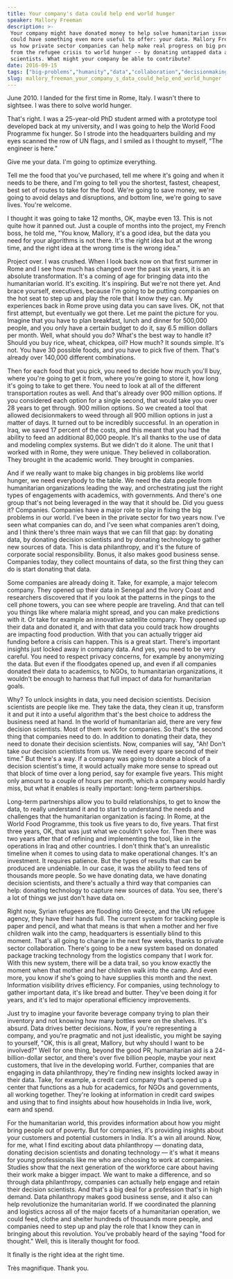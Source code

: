 ```yaml
---
title: Your company's data could help end world hunger
speaker: Mallory Freeman
description: >-
 Your company might have donated money to help solve humanitarian issues, but you
 could have something even more useful to offer: your data. Mallory Freeman shows
 us how private sector companies can help make real progress on big problems --
 from the refugee crisis to world hunger -- by donating untapped data and decision
 scientists. What might your company be able to contribute?
date: 2016-09-15
tags: ["big-problems","humanity","data","collaboration","decisionmaking","society","communication","innovation","technology"]
slug: mallory_freeman_your_company_s_data_could_help_end_world_hunger
---
```


June 2010. I landed for the first time in Rome, Italy. I wasn't there to sightsee. I was
there to solve world hunger.

That's right. I was a 25-year-old PhD student armed with a prototype tool developed back
at my university, and I was going to help the World Food Programme fix hunger. So I strode
into the headquarters building and my eyes scanned the row of UN flags, and I smiled as I
thought to myself, "The engineer is here."

Give me your data. I'm going to optimize everything.

Tell me the food that you've purchased, tell me where it's going and when it needs to be
there, and I'm going to tell you the shortest, fastest, cheapest, best set of routes to
take for the food. We're going to save money, we're going to avoid delays and disruptions,
and bottom line, we're going to save lives. You're welcome.

I thought it was going to take 12 months, OK, maybe even 13. This is not quite how it
panned out. Just a couple of months into the project, my French boss, he told me, "You
know, Mallory, it's a good idea, but the data you need for your algorithms is not there.
It's the right idea but at the wrong time, and the right idea at the wrong time is the
wrong idea."

Project over. I was crushed. When I look back now on that first summer in Rome and I see
how much has changed over the past six years, it is an absolute transformation. It's a
coming of age for bringing data into the humanitarian world. It's exciting. It's
inspiring. But we're not there yet. And brace yourself, executives, because I'm going to
be putting companies on the hot seat to step up and play the role that I know they can. My
experiences back in Rome prove using data you can save lives. OK, not that first attempt,
but eventually we got there. Let me paint the picture for you. Imagine that you have to
plan breakfast, lunch and dinner for 500,000 people, and you only have a certain budget to
do it, say 6.5 million dollars per month. Well, what should you do? What's the best way to
handle it? Should you buy rice, wheat, chickpea, oil? How much? It sounds simple. It's
not. You have 30 possible foods, and you have to pick five of them. That's already over
140,000 different combinations.

Then for each food that you pick, you need to decide how much you'll buy, where you're
going to get it from, where you're going to store it, how long it's going to take to get
there. You need to look at all of the different transportation routes as well. And that's
already over 900 million options. If you considered each option for a single second, that
would take you over 28 years to get through. 900 million options. So we created a tool that
allowed decisionmakers to weed through all 900 million options in just a matter of days.
It turned out to be incredibly successful. In an operation in Iraq, we saved 17 percent of
the costs, and this meant that you had the ability to feed an additional 80,000 people.
It's all thanks to the use of data and modeling complex systems. But we didn't do it alone.
The unit that I worked with in Rome, they were unique. They believed in collaboration.
They brought in the academic world. They brought in companies.

And if we really want to make big changes in big problems like world hunger, we need
everybody to the table. We need the data people from humanitarian organizations leading
the way, and orchestrating just the right types of engagements with academics, with
governments. And there's one group that's not being leveraged in the way that it should
be. Did you guess it? Companies. Companies have a major role to play in fixing the big
problems in our world. I've been in the private sector for two years now. I've seen what
companies can do, and I've seen what companies aren't doing, and I think there's three
main ways that we can fill that gap: by donating data, by donating decision scientists and
by donating technology to gather new sources of data. This is data philanthropy, and it's
the future of corporate social responsibility. Bonus, it also makes good business
sense. Companies today, they collect mountains of data, so the first thing they can do is
start donating that data.

Some companies are already doing it. Take, for example, a major telecom company. They
opened up their data in Senegal and the Ivory Coast and researchers discovered that if you
look at the patterns in the pings to the cell phone towers, you can see where people are
traveling. And that can tell you things like where malaria might spread, and you can make
predictions with it. Or take for example an innovative satellite company. They opened up
their data and donated it, and with that data you could track how droughts are impacting
food production. With that you can actually trigger aid funding before a crisis can
happen. This is a great start. There's important insights just locked away in company data.
And yes, you need to be very careful. You need to respect privacy concerns, for example by
anonymizing the data. But even if the floodgates opened up, and even if all companies
donated their data to academics, to NGOs, to humanitarian organizations, it wouldn't be
enough to harness that full impact of data for humanitarian goals.

Why? To unlock insights in data, you need decision scientists. Decision scientists are
people like me. They take the data, they clean it up, transform it and put it into a
useful algorithm that's the best choice to address the business need at hand. In the world
of humanitarian aid, there are very few decision scientists. Most of them work for
companies. So that's the second thing that companies need to do. In addition to donating
their data, they need to donate their decision scientists. Now, companies will say, "Ah!
Don't take our decision scientists from us. We need every spare second of their time." But
there's a way. If a company was going to donate a block of a decision scientist's time, it
would actually make more sense to spread out that block of time over a long period, say
for example five years. This might only amount to a couple of hours per month, which a
company would hardly miss, but what it enables is really important: long-term
partnerships.

Long-term partnerships allow you to build relationships, to get to know the data, to
really understand it and to start to understand the needs and challenges that the
humanitarian organization is facing. In Rome, at the World Food Programme, this took us
five years to do, five years. That first three years, OK, that was just what we couldn't
solve for. Then there was two years after that of refining and implementing the tool, like
in the operations in Iraq and other countries. I don't think that's an unrealistic
timeline when it comes to using data to make operational changes. It's an investment. It
requires patience. But the types of results that can be produced are undeniable. In our
case, it was the ability to feed tens of thousands more people. So we have donating data,
we have donating decision scientists, and there's actually a third way that companies can
help: donating technology to capture new sources of data. You see, there's a lot of things
we just don't have data on.

Right now, Syrian refugees are flooding into Greece, and the UN refugee agency, they have
their hands full. The current system for tracking people is paper and pencil, and what
that means is that when a mother and her five children walk into the camp, headquarters is
essentially blind to this moment. That's all going to change in the next few weeks, thanks
to private sector collaboration. There's going to be a new system based on donated package
tracking technology from the logistics company that I work for. With this new system,
there will be a data trail, so you know exactly the moment when that mother and her
children walk into the camp. And even more, you know if she's going to have supplies this
month and the next. Information visibility drives efficiency. For companies, using
technology to gather important data, it's like bread and butter. They've been doing it for
years, and it's led to major operational efficiency improvements.

Just try to imagine your favorite beverage company trying to plan their inventory and not
knowing how many bottles were on the shelves. It's absurd. Data drives better
decisions. Now, if you're representing a company, and you're pragmatic and not just
idealistic, you might be saying to yourself, "OK, this is all great, Mallory, but why
should I want to be involved?" Well for one thing, beyond the good PR, humanitarian aid is
a 24-billion-dollar sector, and there's over five billion people, maybe your next
customers, that live in the developing world. Further, companies that are engaging in data
philanthropy, they're finding new insights locked away in their data. Take, for example, a
credit card company that's opened up a center that functions as a hub for academics, for
NGOs and governments, all working together. They're looking at information in credit card
swipes and using that to find insights about how households in India live, work, earn and
spend.

For the humanitarian world, this provides information about how you might bring people out
of poverty. But for companies, it's providing insights about your customers and potential
customers in India. It's a win all around. Now, for me, what I find exciting about data
philanthropy — donating data, donating decision scientists and donating technology — it's
what it means for young professionals like me who are choosing to work at companies.
Studies show that the next generation of the workforce care about having their work make a
bigger impact. We want to make a difference, and so through data philanthropy, companies
can actually help engage and retain their decision scientists. And that's a big deal for a
profession that's in high demand. Data philanthropy makes good business sense, and it also
can help revolutionize the humanitarian world. If we coordinated the planning and
logistics across all of the major facets of a humanitarian operation, we could feed,
clothe and shelter hundreds of thousands more people, and companies need to step up and
play the role that I know they can in bringing about this revolution. You've probably heard
of the saying "food for thought." Well, this is literally thought for food.

It finally is the right idea at the right time.

Très magnifique. Thank you.

<!--
ad_duration=3.33
comment_count=16
event="TED@UPS"
external_start_time=0
has_talk_citation=0
intro_duration=11.82
is_subtitle_required="False"
is_talk_featured="True"
language="en"
language_swap="False"
native_language="en"
number_of_related_talks=6
number_of_speakers=1
number_of_subtitled_videos=22
number_of_tags=9
number_of_talk_download_languages=22
number_of_talk_more_resources=0
number_of_talk_recommendations=4
number_of_talks_take_actions=1
post_ad_duration=0.83
published_timestamp="2016-11-02 15:24:57"
recording_date="2016-09-15"
speaker_description="Data activist"
speaker_is_published=1
speaker_name="Mallory Freeman"
talk_more_resources=[]
talk_name="Your company's data could help end world hunger"
talk_recommendations_blurb="Check out these resources on data philanthophy, curated by Mallory Soldner."
talks_tags=["big-problems","humanity","data","collaboration","decisionmaking","society","communication","innovation","technology"]
url_audio="https://download.ted.com/talks/MallorySoldner_2016S.mp3?apikey=acme-roadrunner"
url_photo_speaker="https://pe.tedcdn.com/images/ted/7113c63876f683c8837d382d90564d6b7cfa0ba7_254x191.jpg"
url_photo_talk="https://s3.amazonaws.com/talkstar-photos/uploads/eea305e0-c9f2-49b6-bf44-ef8bfb4fb745/MallorySoldner_2016S-embed.jpg"
url_webpage="https://www.ted.com/talks/mallory_freeman_your_company_s_data_could_help_end_world_hunger"
video_type_name="TED Institute Talk"
-->